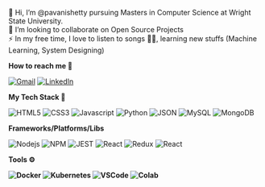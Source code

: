   👋 Hi, I’m @pavanishetty pursuing Masters in Computer Science at Wright State University.<br>
  💞️ I’m looking to collaborate on Open Source Projects<br>
  ⚡ In my free time, I love to listen to songs 🤘🏼, learning new stuffs (Machine Learning, System Designing)<br>

<b>How to reach me 📢</b>

<a href="pavani.singamshetty01@gmail.com"><img alt="Gmail" src="https://img.shields.io/badge/Gmail-D14836?style=for-the-badge&logo=gmail&logoColor=white"/></a>
<a href="https://www.linkedin.com/in/pavani-singamshetty-9aa9942a/"><img alt="LinkedIn" src="https://img.shields.io/badge/LinkedIn-0077B5?style=for-the-badge&logo=linkedin&logoColor=white"/></a><br>

<b>My Tech Stack 🥞</b>

<img alt="HTML5" src="https://img.shields.io/badge/HTML5-E34F26?style=for-the-badge&logo=html5&logoColor=white"> <img alt="CSS3" src="https://img.shields.io/badge/CSS3-1572B6?style=for-the-badge&logo=css3&logoColor=white"> <img alt="Javascript" src="https://img.shields.io/badge/JavaScript-323330?style=for-the-badge&logo=javascript&logoColor=F7DF1E"> <img alt="Python" src="https://img.shields.io/badge/Python-3776AB?style=for-the-badge&logo=python&logoColor=white"> <img alt="JSON" src="https://img.shields.io/badge/json-5E5C5C?style=for-the-badge&logo=json&logoColor=white">
<img alt="MySQL" src="https://img.shields.io/badge/MySQL-005C84?style=for-the-badge&logo=mysql&logoColor=white"> <img alt="MongoDB" src="https://img.shields.io/badge/MongoDB-4EA94B?style=for-the-badge&logo=mongodb&logoColor=white">

<b>Frameworks/Platforms/Libs</b>

<img alt="Nodejs" src="https://img.shields.io/badge/Node.js-339933?style=for-the-badge&logo=nodedotjs&logoColor=white"> <img alt="NPM" src="https://img.shields.io/badge/npm-CB3837?style=for-the-badge&logo=npm&logoColor=white"> <img alt="JEST" src="https://img.shields.io/badge/Jest-C21325?style=for-the-badge&logo=jest&logoColor=white"> <img alt="React" src="https://img.shields.io/badge/Jupyter-F37626.svg?&style=for-the-badge&logo=Jupyter&logoColor=white"> <img alt="Redux" src="https://img.shields.io/badge/Redux-593D88?style=for-the-badge&logo=redux&logoColor=white"> <img alt="React" src="https://img.shields.io/badge/React-20232A?style=for-the-badge&logo=react&logoColor=61DAFB">

<b>Tools ⚙<b>

<img alt="Docker" src="https://img.shields.io/badge/Docker-2CA5E0?style=for-the-badge&logo=docker&logoColor=white"> <img alt="Kubernetes" src="https://img.shields.io/badge/kubernetes-326ce5.svg?&style=for-the-badge&logo=kubernetes&logoColor=white">
<img alt="VSCode" src="https://img.shields.io/badge/Visual_Studio_Code-0078D4?style=for-the-badge&logo=visual%20studio%20code&logoColor=white"> <img alt="Colab" src="https://img.shields.io/badge/Colab-F9AB00?style=for-the-badge&logo=googlecolab&color=525252"> <img src="" alt="">
<!---
pavanishetty/pavanishetty is a ✨ special ✨ repository because its `README.md` (this file) appears on your GitHub profile.
You can click the Preview link to take a look at your changes.
--->
